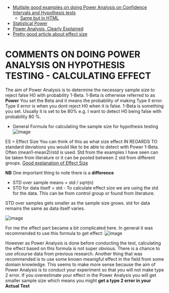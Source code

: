 
+ [Multiple good examples on doing Power Analysis on Confidence Intervals and Hypothesis tests](https://sphweb.bumc.bu.edu/otlt/mph-modules/bs/bs704_power/bs704_power_print.html)  
   + [Same but in HTML](https://sphweb.bumc.bu.edu/otlt/MPH-Modules/BS/BS704_Power/) 
+ [Statistical Power](https://www.youtube.com/watch?v=Rsc5znwR5FA)
+ [Power Analysis, Clearly Explained](https://www.youtube.com/watch?v=VX_M3tIyiYk&t=50s)
+ [Pretty good article about effect size](https://github.com/AndresNamm/study/blob/main/statistics/effect_size.md)


# COMMENTS ON DOING POWER ANALYSIS ON HYPOTHESIS TESTING - CALCULATING EFFECT


The aim of Power Analysis is to determine the necessary sample size to reject false H0 with probability 1-Beta. 1-Beta is otherwise referred to as **Power** 
You set the Beta and it means the probability of making Type II error. Type II error is when you dont reject H0 when it is false. 
1-Beta is something you set. Usually it is set to be 80% e.g. I want to detect H0 being false with probability 80 %. 

 + General Formula for calculating the sample size for hypothesis testing     
![image](https://user-images.githubusercontent.com/21141607/159645046-edadc1f9-1b0b-4a4c-8bdb-cf2b95b77da8.png)     

ES = Effect Size You can think of this as what size effect IN REGARDS TO standard deviations you would like to be able to detect with Power 1-Beta. 
Often (mean1-mean2)/std is used. Std from the examples I have seen can be taken from literature or it can be pooled between 2 std from different groups.
[Good explanation of Effect Size](https://github.com/AndresNamm/study/blob/main/statistics/effect_size.md)


**NB** One important thing to note there is a **difference**

+ STD over sample means = std / sqrt(n)    
+ STD for data itself = std   - To calculate effect size we are using the std for the data. This can be from control group or found from literature. 


STD over samples gets smaller as the sample size grows. std for data remains the same as data itself varies.

![image](https://user-images.githubusercontent.com/21141607/159644887-9cff4f53-fae9-4f7a-8b78-bdef8e6c5420.png)

For me the effect part became a bit complicated here. In general it was recommended to use this formula to get effect:
![image](https://user-images.githubusercontent.com/21141607/159643951-47053734-cd6b-4486-93df-11b118d71796.png)

However as Power Analysis is done before conducting the test, calculating the effect based on this formula is not super obvious. There is a chance to use ofcourse data from previous research. Another thing that was recommended is to use some known meanigful effect in the field from some domain knowledge. This seems to make more sense because the aim of Power Analysis is to conduct your experiment so that you will not make type 2 error. If you overestimate your effect in the Power Analysis you will get smaller sample size which means you might **get a type 2 error in your Actual Test**


